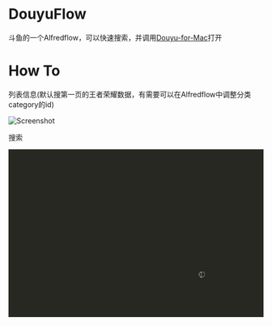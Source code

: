 # DouyuFlow
斗鱼的一个Alfredflow，可以快速搜索，并调用[Douyu-for-Mac](https://github.com/Grayon/Douyu-for-Mac)打开

# How To

列表信息(默认搜第一页的王者荣耀数据，有需要可以在Alfredflow中调整分类category的id)

![Screenshot](images/preview1.gif)
<br>

搜索

![Screenshot](images/preview2.gif)
